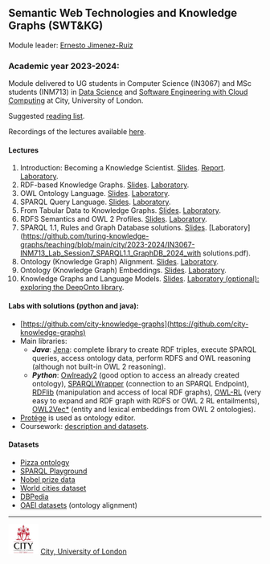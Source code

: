 ## Semantic Web Technologies and Knowledge Graphs (SWT&KG)

Module leader: [Ernesto Jimenez-Ruiz](https://www.city.ac.uk/about/people/academics/ernesto-jimenez-ruiz)

### Academic year 2023-2024: 

Module delivered to UG students in Computer Science (IN3067) and MSc students (INM713) in [Data Science](https://www.city.ac.uk/prospective-students/courses/postgraduate/data-science) and [Software Engineering with Cloud Computing](https://www.city.ac.uk/prospective-students/courses/postgraduate/software-engineering) at City, University of London.

Suggested [reading list](https://github.com/turing-knowledge-graphs/teaching/blob/main/city/ReadingList.md).

Recordings of the lectures available [here](https://drive.google.com/drive/folders/1RYVjf6nauHCsgdnReE-ziLbHVqGu0W2m?usp=sharing).

#### Lectures

1. Introduction: Becoming a Knowledge Scientist. [Slides](https://github.com/turing-knowledge-graphs/teaching/blob/main/city/2023-2024/INM713_Introduction_Knowledge_Scientist_slides.pdf). [Report](https://github.com/turing-knowledge-graphs/teaching/blob/main/city/2023-2024/INM713_Introduction_Knowledge_Scientist.pdf). [Laboratory](https://github.com/turing-knowledge-graphs/teaching/blob/main/city/2023-2024/IN3067-INM713_Lab_Session1_Infrastructure_2024.pdf).
2. RDF-based Knowledge Graphs. [Slides](https://github.com/turing-knowledge-graphs/teaching/blob/main/city/2023-2024/INM713_RDF_Knowledge_Graphs.pdf). [Laboratory](https://github.com/turing-knowledge-graphs/teaching/blob/main/city/2023-2024/IN3067-INM713_Lab_Session2_RDF_2024_with_solutions.pdf).
3. OWL Ontology Language. [Slides](https://github.com/turing-knowledge-graphs/teaching/blob/main/city/2023-2024/INM713_SPARQL1.0.pdf). [Laboratory](https://github.com/turing-knowledge-graphs/teaching/blob/main/city/2023-2024/IN3067-INM713_Lab_Session3_OWL.pdf).
4. SPARQL Query Language. [Slides](https://github.com/turing-knowledge-graphs/teaching/blob/main/city/2023-2024/INM713_RDFS_Semantics.pdf). [Laboratory](https://github.com/turing-knowledge-graphs/teaching/blob/main/city/2023-2024/IN3067-INM713_Lab_Session4_SPARQL1_with_solutions.pdf).
5. From Tabular Data to Knowledge Graphs. [Slides](https://github.com/turing-knowledge-graphs/teaching/blob/main/city/2023-2024/INM713_OWL_Language.pdf). [Laboratory](https://github.com/turing-knowledge-graphs/teaching/blob/main/city/2023-2024/IN3067-INM713_Lab_Session5_CSV2KG_with_solutions.pdf).
6. RDFS Semantics and OWL 2 Profiles. [Slides](https://github.com/turing-knowledge-graphs/teaching/blob/main/city/2023-2024/INM713_CSV_to_KG.pdf). [Laboratory](https://github.com/turing-knowledge-graphs/teaching/blob/main/city/2023-2024/IN3067-INM713_Lab_Session6_RDFS_OWL2RL_2024_with_solutions.pdf).
7. SPARQL 1.1, Rules and Graph Database solutions. [Slides](https://github.com/turing-knowledge-graphs/teaching/blob/main/city/2023-2024/INM713_OWL2Profiles_SPARQL1.1.pdf). [Laboratory](https://github.com/turing-knowledge-graphs/teaching/blob/main/city/2023-2024/IN3067-INM713_Lab_Session7_SPARQL1.1_GraphDB_2024_with solutions.pdf).
8. Ontology (Knowledge Graph) Alignment. [Slides](https://github.com/turing-knowledge-graphs/teaching/blob/main/city/2023-2024/INM713_Ontology_Alignment.pdf). [Laboratory](https://github.com/turing-knowledge-graphs/teaching/blob/main/city/2023-2024/IN3067-INM713_Lab_Session8_KGAlignment_2024.pdf).
9. Ontology (Knowledge Graph) Embeddings. [Slides](https://github.com/turing-knowledge-graphs/teaching/blob/main/city/2023-2024/INM713_Ontology_Embeddings.pdf). [Laboratory](https://github.com/turing-knowledge-graphs/teaching/blob/main/city/2023-2024/IN3067-INM713_Lab_Session9_OWL2Vec-Star.pdf).
10. Knowledge Graphs and Language Models. [Slides](https://github.com/turing-knowledge-graphs/teaching/blob/main/city/2023-2024/INM713_Overview_Graph_Databases.pdf). [Laboratory (optional): exploring the DeepOnto library](https://github.com/KRR-Oxford/DeepOnto).

#### Labs with solutions (python and java): 
- [https://github.com/city-knowledge-graphs](https://github.com/city-knowledge-graphs)
- Main libraries: 
  - ***Java***: [Jena](https://jena.apache.org/index.html): complete library to create RDF triples, execute SPARQL queries, access ontology data, perform RDFS and OWL reasoning (although not built-in OWL 2 reasoning).
  - ***Python***: [Owlready2](https://pypi.org/project/Owlready2/) (good option to access an already created ontology), [SPARQLWrapper](https://pypi.org/project/SPARQLWrapper/) (connection to an SPARQL Endpoint), [RDFlib](https://pypi.org/project/rdflib/) (manipulation and access of local RDF graphs), [OWL-RL](https://pypi.org/project/owlrl/5.2.1/) (very easy to expand and RDF graph with RDFS or OWL 2 RL entailments), [OWL2Vec*](https://github.com/KRR-Oxford/OWL2Vec-Star) (entity and lexical embeddings from OWL 2 ontologies).
- [Protége](https://protege.stanford.edu/) is used as ontology editor.
- Coursework: [description and datasets](https://drive.google.com/drive/folders/1WlINYleyUdV-rQst8qqBefiixwv9yGvR?usp=sharing).


#### Datasets 
- [Pizza ontology](https://protege.stanford.edu/ontologies/pizza/pizza.owl)
- [SPARQL Playground](http://sparql-playground.sib.swiss/)
- [Nobel prize data](https://www.nobelprize.org/about/linked-data-examples/)
- [World cities dataset](https://simplemaps.com/data/world-cities)
- [DBPedia](https://dbpedia.org/sparql)
- [OAEI datasets](http://oaei.ontologymatching.org/) (ontology alignment)


---

<img src="city-logo.jpg" width="60" alt="City">   [City, University of London](https://www.city.ac.uk/)

